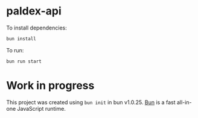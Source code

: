 # paldex-api

To install dependencies:

```bash
bun install
```

To run:

```bash
bun run start
```

# Work in progress

This project was created using `bun init` in bun v1.0.25. [Bun](https://bun.sh) is a fast all-in-one JavaScript runtime.

